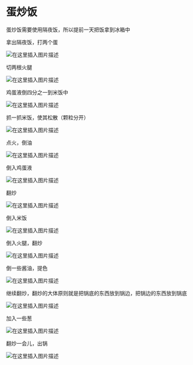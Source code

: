 # 蛋炒饭



蛋炒饭需要使用隔夜饭，所以提前一天把饭拿到冰箱中

拿出隔夜饭，打两个蛋

![在这里插入图片描述](https://img-blog.csdnimg.cn/d40b7a9c3f6048e892579e5e87d1b707.png)

切两根火腿


![在这里插入图片描述](https://img-blog.csdnimg.cn/cd01d088d8f7426c9ee61c20d04edc10.png)

鸡蛋液倒四分之一到米饭中

![在这里插入图片描述](https://img-blog.csdnimg.cn/76f7a3ce41b144e2829b9a2deed1b623.png)

抓一抓米饭，使其松散（颗粒分开）


![在这里插入图片描述](https://img-blog.csdnimg.cn/c88898193db040a69e41b115bf87c4f3.png)

点火，倒油

![在这里插入图片描述](https://img-blog.csdnimg.cn/80963109d6a04aed8868ff071e37d665.png)

倒入鸡蛋液

![在这里插入图片描述](https://img-blog.csdnimg.cn/42f190afb86f47ad95d1ea339bb558f5.png)

翻炒

![在这里插入图片描述](https://img-blog.csdnimg.cn/c6fd0ab459604ae0a28c189111952351.png)

倒入米饭

![在这里插入图片描述](https://img-blog.csdnimg.cn/8a2474fd967044edadefbd1b92dc7ef2.png)

倒入火腿，翻炒

![在这里插入图片描述](https://img-blog.csdnimg.cn/f8b9b8c0f00141b4b3d1b9736b5fcbee.png)


倒一些酱油，提色

![在这里插入图片描述](https://img-blog.csdnimg.cn/7405450247ff4a13ad7b53567424335f.png)

继续翻炒，翻炒的大体原则就是把锅底的东西放到锅边，把锅边的东西放到锅底

![在这里插入图片描述](https://img-blog.csdnimg.cn/60fa01e3cc124715b7ae490307769ab4.png)

加入一些葱

![在这里插入图片描述](https://img-blog.csdnimg.cn/66576c3dc9894194aab385e6628f68fc.png)

翻炒一会儿，出锅

![在这里插入图片描述](https://img-blog.csdnimg.cn/26badaa27fbb449daab40f263803a8ae.png)




